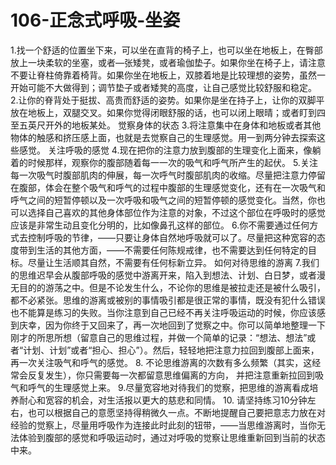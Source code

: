 # 106-正念式呼吸-坐姿
1.找一个舒适的位置坐下来，可以坐在直背的椅子上，也可以坐在地板上，在臀部放上一块柔软的坐塞，或者—张矮凳，或者瑜伽垫子。如果你坐在椅子上，请注意不要让脊柱倚靠着椅背。如果你坐在地板上，双膝着地是比较理想的姿势，虽然一开始可能不大做得到；调节垫子或者矮凳的高度，让自己感觉比较舒服和稳定。
2.让你的脊背处于挺拔、高贵而舒适的姿势。如果你是坐在持子上，让你的双脚平放在地板上，双腿交叉。如果你觉得闭眼舒服的话，也可以闭上眼晴；或者盯到四至五英尺开外的地板某处。
觉察身体的状态
3.将注意集中在身体和地板或者其他物体的触感和挤压感上面，也就是去觉察自己的生理感觉。用一到两分钟去探索这些感觉。
关注呼吸的感觉
4.现在把你的注意力放到腹部的生理变化上面来，像躺着的时候那样，观察你的腹部随着每一一次的吸气和呼气所产生的起伏。
5.关注每一次吸气时腹部肌肉的伸展，每一次呼气时腹部肌肉的收缩。尽量把注意力停留在腹部，体会在整个吸气和呼气的过程中腹部的生理感觉变化，还有在一次吸气和呼气之间的短暂停顿以及一次呼吸和吸气之间的短暂停顿的感觉变化。当然，你也可以选择自己喜欢的其他身体部位作为注意的对象，不过这个部位在呼吸时的感觉应该是非常生动且变化分明的，比如像鼻孔这样的部位。
6.你不需要通过任何方式去控制呼吸的节律，——只要让身体自然地呼吸就可以了。尽量把这种宽容的态度带到生活的其他方面，——不需要任何陈规戒律，也不需要达到任何特定的目标。尽量让生活顺其自然，不需要有任何标新立异。
如何对待思维的游离
7.我们的思维迟早会从腹部呼吸的感觉中游离开来，陷入到想法、计划、白日梦，或者漫无目的的游荡之中。但是不论发生什么，不论你的思维是被拉走还是被什么吸引，都不必紧张。思维的游离或被别的事情吸引都是很正常的事情，既没有犯什么错误也不能算是练习的失败。当你注意到自己已经不再关注呼吸运动的时候，你应该感到庆幸，因为你终于又回来了，再一次地回到了觉察之中。你可以简单地整理一下刚才的所思所想（留意自己的思维过程，并做一个简单的记录：“想法、想法”或者“计划、计划”或者“担心、担心”）。然后，轻轻地把注意力拉回到腹部上面来，再一次关注吸气和呼气的感觉。
8. 不论思维游离的次数有多么频繁（其实，这经常会反复发生），你只需要每一次都留意思维偏离的方向， 并把注意重新拉回到吸气和呼气的生理感觉上来。
9.尽量宽容地对待我们的觉察，把思维的游离看成培养耐心和宽容的机会，对生活报以更大的慈悲和同情。
10. 请坚持练习10分钟左右，也可以根据自己的意愿坚持得稍微久一点。不断地提醒自己要把意志力放在对经验的觉察上，尽量用呼吸作为连接此时此刻的钮带，——当思维游离时，当你无法体验到腹部的感觉和呼吸运动时，通过对呼吸的觉察让思维重新回到当前的状态中来。